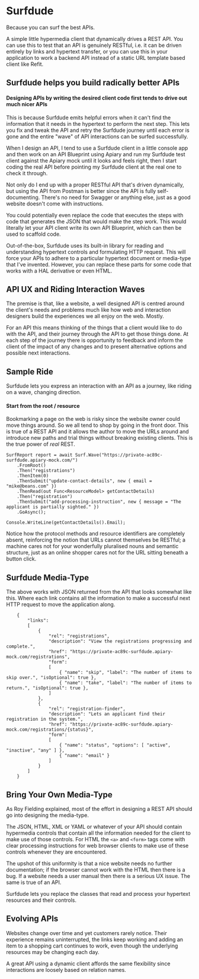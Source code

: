 # Surfdude

Because you can surf the best APIs.

A simple little hypermedia client that dynamically drives a REST API. You can use this to test that an API is genuinely RESTful, i.e. it can be driven entirely by links and hypertext transfer, or you can use this in your application to work a backend API instead of a static URL template based client like Refit.

## Surfdude helps you build radically better APIs

#### Designing APIs by writing the desired client code first tends to drive out much nicer APIs

This is because Surfdude emits helpful errors when it can't find the information that it needs in the hypertext to perform the next step. This lets you fix and tweak the API and retry the Surfdude journey until each error is gone and the entire "wave" of API interactions can be surfed successfully.

When I design an API, I tend to use a Surfdude client in a little console app and then work on an API Blueprint using Apiary and run my Surfdude test client against the Apiary mock until it looks and feels right, then I start coding the real API before pointing my Surfdude client at the real one to check it through.

Not only do I end up with a proper RESTful API that's driven dynamically, but using the API from Postman is better since the API is fully self-documenting. There's no need for Swagger or anything else, just as a good website doesn't come with instructions.

You could potentially even replace the code that executes the steps with code that generates the JSON that would make the step work. This would literally let your API client write its own API Blueprint, which can then be used to scaffold code.

Out-of-the-box, Surfdude uses its built-in library for reading and understanding hypertext controls and formulating HTTP request. This will force your APIs to adhere to a particular hypertext document or media-type that I've invented. However, you can replace these parts for some code that works with a HAL derivative or even HTML.

## API UX and Riding Interaction Waves

The premise is that, like a website, a well designed API is centred around the client's needs and problems much like how web and interaction designers build the experiences we all enjoy on the web. Mostly.

For an API this means thinking of the things that a client would like to do with the API, and their journey through the API to get those things done. At each step of the journey there is opportunity to feedback and inform the client of the impact of any changes and to present alternative options and possible next interactions.

## Sample Ride

Surfdude lets you express an interaction with an API as a journey, like riding on a wave, changing direction.

#### Start from the root / resource

Bookmarking a page on the web is risky since the website owner could move things around. So we all tend to shop by going in the front door. This is true of a REST API and it allows the author to move the URLs around and introduce new paths and trial things without breaking existing clients. This is the true power of _real_ REST.

	SurfReport report = await Surf.Wave("https://private-ac89c-surfdude.apiary-mock.com/")
		.FromRoot()
		.Then("registrations")
		.ThenItem(0)
		.ThenSubmit("update-contact-details", new { email = "mike@beans.com" })
		.ThenRead(out Func<ResourceModel> getContactDetails)
		.Then("registration")
		.ThenSubmit("add-processing-instruction", new { message = "The applicant is partially sighted." })
		.GoAsync();

	Console.WriteLine(getContactDetails().Email);

Notice how the protocol methods and resource identifiers are completely absent, reinforcing the notion that URLs cannot themselves be RESTful; a machine cares not for your wonderfully pluralised nouns and semantic structure, just as an online shopper cares not for the URL sitting beneath a button click.

## Surfdude Media-Type

The above works with JSON returned from the API that looks somewhat like this. Where each link contains all the information to make a successful next HTTP request to move the application along.

        {
            "links":
            [
                {
                    "rel": "registrations",
                    "description": "View the registrations progressing and complete.",
                    "href": "https://private-ac89c-surfdude.apiary-mock.com/registrations",
                    "form":
                    [
                        { "name": "skip", "label": "The number of items to skip over.", "isOptional": true },
                        { "name": "take", "label": "The number of items to return.", "isOptional": true },
                    ]
                },
                {
                    "rel": "registration-finder",
                    "description": "Lets an applicant find their registration in the system.",
                    "href": "https://private-ac89c-surfdude.apiary-mock.com/registrations/{status}",
                    "form":
                    [
                        { "name": "status", "options": [ "active", "inactive", "any" ] },
                        { "name": "email" }
                    ]
                }
            ]
        }

## Bring Your Own Media-Type

As Roy Fielding explained, most of the effort in designing a REST API should go into designing the media-type.

The JSON, HTML, XML or YAML or whatever of your API should contain hypermedia controls that contain all the information needed for the client to make use of those controls. For HTML the `<a>` and `<form>` tags come with clear processing instructions for web browser clients to make use of these controls whenever they are encountered.

The upshot of this uniformity is that a nice website needs no further documentation; if the browser cannot work with the HTML then there is a bug. If a website needs a user manual then there is a serious UX issue. The same is true of an API.

Surfdude lets you replace the classes that read and process your hypertext resources and their controls.

## Evolving APIs

Websites change over time and yet customers rarely notice. Their experience remains uninterrupted, the links keep working and adding an item to a shopping cart continues to work, even though the underlying resources may be changing each day.

A great API using a dynamic client affords the same flexibility since interactions are loosely based on relation names.
